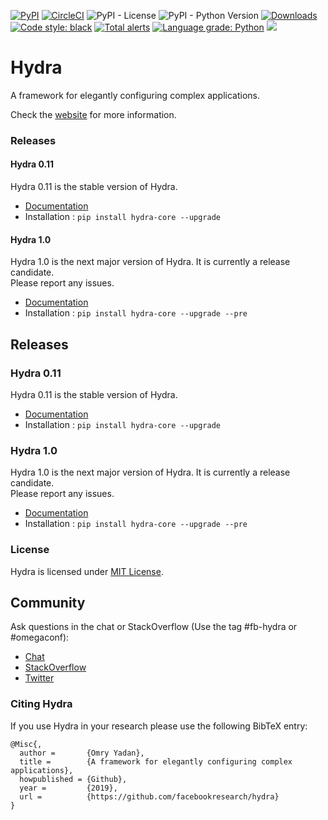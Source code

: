 [![PyPI](https://img.shields.io/pypi/v/hydra-core)](https://pypi.org/project/hydra-core/)
[![CircleCI](https://img.shields.io/circleci/build/github/facebookresearch/hydra?token=af199cd2deca9e70e53776f9ded96284b10687e9)](https://circleci.com/gh/facebookresearch/hydra)
![PyPI - License](https://img.shields.io/pypi/l/hydra-core)
![PyPI - Python Version](https://img.shields.io/pypi/pyversions/hydra-core)
[![Downloads](https://pepy.tech/badge/hydra-core/month)](https://pepy.tech/project/hydra-core/month?versions=0.11.*&versions=1.0.*)
[![Code style: black](https://img.shields.io/badge/code%20style-black-000000.svg)](https://github.com/psf/black)
[![Total alerts](https://img.shields.io/lgtm/alerts/g/facebookresearch/hydra.svg?logo=lgtm&logoWidth=18)](https://lgtm.com/projects/g/facebookresearch/hydra/alerts/)
[![Language grade: Python](https://img.shields.io/lgtm/grade/python/g/facebookresearch/hydra.svg?logo=lgtm&logoWidth=18)](https://lgtm.com/projects/g/facebookresearch/hydra/context:python)
[![](https://img.shields.io/badge/zulip-join_chat-brightgreen.svg)](https://hydra-framework.zulipchat.com)

# Hydra
A framework for elegantly configuring complex applications.

Check the [website](https://hydra.cc/) for more information.

### Releases
#### Hydra 0.11
Hydra 0.11 is the stable version of Hydra.
- [Documentation](https://hydra.cc/docs/intro)
- Installation : `pip install hydra-core --upgrade`

#### Hydra 1.0
Hydra 1.0 is the next major version of Hydra. It is currently a release candidate.  
Please report any issues.
- [Documentation](https://hydra.cc/docs/next/intro)
- Installation : `pip install hydra-core --upgrade --pre`

## Releases
### Hydra 0.11
Hydra 0.11 is the stable version of Hydra.
- [Documentation](https://hydra.cc/docs/intro)
- Installation : `pip install hydra-core --upgrade`

### Hydra 1.0
Hydra 1.0 is the next major version of Hydra. It is currently a release candidate.  
Please report any issues.
- [Documentation](https://hydra.cc/docs/next/intro)
- Installation : `pip install hydra-core --upgrade --pre`

### License
Hydra is licensed under [MIT License](LICENSE).

## Community
Ask questions in the chat or StackOverflow (Use the tag #fb-hydra or #omegaconf):
* [Chat](https://hydra-framework.zulipchat.com)
* [StackOverflow](https://stackexchange.com/filters/391828/hydra-questions)
* [Twitter](https://twitter.com/Hydra_Framework)


### Citing Hydra
If you use Hydra in your research please use the following BibTeX entry:
```text
@Misc{,
  author =       {Omry Yadan},
  title =        {A framework for elegantly configuring complex applications},
  howpublished = {Github},
  year =         {2019},
  url =          {https://github.com/facebookresearch/hydra}
}
```
